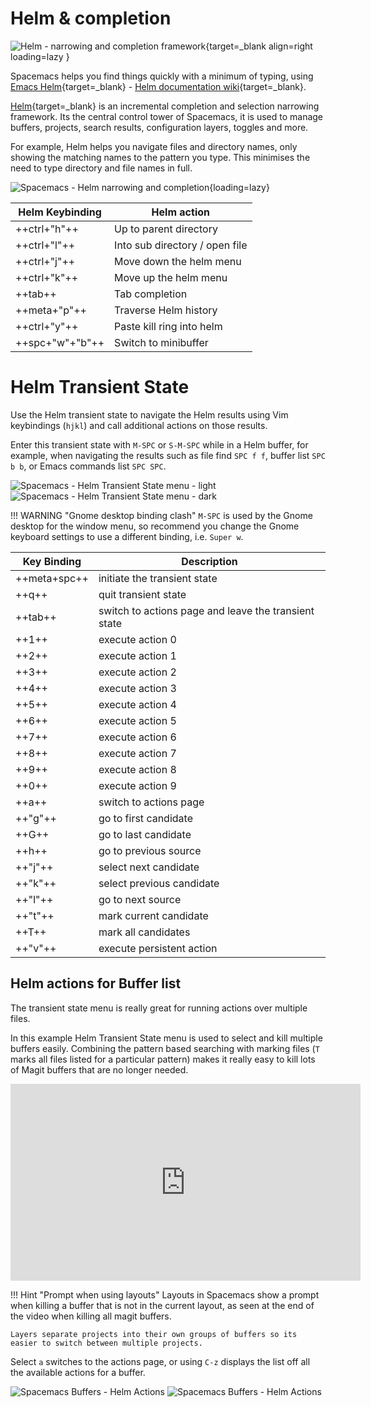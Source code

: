 # Helm & completion

![Helm - narrowing and completion framework](https://avatars3.githubusercontent.com/u/1541688?v=3&s=200){target=_blank align=right loading=lazy }

Spacemacs helps you find things quickly with a minimum of typing, using [Emacs Helm](https://emacs-helm.github.io/helm/){target=_blank} - [Helm documentation wiki](https://github.com/emacs-helm/helm/wiki){target=_blank}.

[Helm](https://github.com/emacs-helm/helm){target=_blank} is an incremental completion and selection narrowing framework.  Its the central control tower of Spacemacs, it is used to manage buffers, projects, search results, configuration layers, toggles and more.

For example, Helm helps you navigate files and directory names, only showing the matching names to the pattern you type.  This minimises the need to type directory and file names in full.

![Spacemacs - Helm narrowing and completion](http://tuhdo.github.io/static/part3/helm-mini.gif){loading=lazy}

| Helm Keybinding | Helm action                    |
|-----------------|--------------------------------|
| ++ctrl+"h"++    | Up to parent directory         |
| ++ctrl+"l"++    | Into sub directory / open file |
| ++ctrl+"j"++    | Move down the helm menu        |
| ++ctrl+"k"++    | Move up the helm menu          |
| ++tab++         | Tab completion                 |
| ++meta+"p"++    | Traverse Helm history          |
| ++ctrl+"y"++    | Paste kill ring into helm      |
| ++spc+"w"+"b"++ | Switch to minibuffer           |


# Helm Transient State

Use the Helm transient state to navigate the Helm results using Vim keybindings (`hjkl`) and call additional actions on those results.

Enter this transient state with `M-SPC` or `S-M-SPC` while in a Helm buffer, for example, when navigating the results such as file find `SPC f f`, buffer list `SPC b b`, or Emacs commands list `SPC SPC`.

![Spacemacs - Helm Transient State menu - light](https://raw.githubusercontent.com/practicalli/graphic-design/live/spacemacs/screenshots/spacemacs-buffers-helm-transient-state-light.png#only-light)
![Spacemacs - Helm Transient State menu - dark](https://raw.githubusercontent.com/practicalli/graphic-design/live/spacemacs/screenshots/spacemacs-buffers-helm-transient-state-dark.png#only-dark)

!!! WARNING "Gnome desktop binding clash"
    `M-SPC` is used by the Gnome desktop for the window menu, so recommend you change the Gnome keyboard settings to use a different binding, i.e. `Super w`.


| Key Binding  | Description                                          |
|--------------|------------------------------------------------------|
| ++meta+spc++ | initiate the transient state                         |
| ++q++        | quit transient state                                 |
| ++tab++      | switch to actions page and leave the transient state |
| ++1++        | execute action 0                                     |
| ++2++        | execute action 1                                     |
| ++3++        | execute action 2                                     |
| ++4++        | execute action 3                                     |
| ++5++        | execute action 4                                     |
| ++6++        | execute action 5                                     |
| ++7++        | execute action 6                                     |
| ++8++        | execute action 7                                     |
| ++9++        | execute action 8                                     |
| ++0++        | execute action 9                                     |
| ++a++        | switch to actions page                               |
| ++"g"++      | go to first candidate                                |
| ++G++        | go to last candidate                                 |
| ++h++        | go to previous source                                |
| ++"j"++      | select next candidate                                |
| ++"k"++      | select previous candidate                            |
| ++"l"++      | go to next source                                    |
| ++"t"++      | mark current candidate                               |
| ++T++        | mark all candidates                                  |
| ++"v"++      | execute persistent action                            |


## Helm actions for Buffer list

The transient state menu is really great for running actions over multiple files.

In this example Helm Transient State menu is used to select and kill multiple buffers easily.  Combining the pattern based searching with marking files (`T` marks all files listed for a particular pattern) makes it really easy to kill lots of Magit buffers that are no longer needed.

<p style="text-align:center">
<iframe width="560" height="315" src="https://www.youtube.com/embed/cadXnbAEfUo" title="YouTube video player" frameborder="0" allow="accelerometer; autoplay; clipboard-write; encrypted-media; gyroscope; picture-in-picture" allowfullscreen></iframe>
</p>

!!! Hint "Prompt when using layouts"
    Layouts in Spacemacs show a prompt when killing a buffer that is not in the current layout, as seen at the end of the video when killing all magit buffers.

    Layers separate projects into their own groups of buffers so its easier to switch between multiple projects.


Select `a` switches to the actions page, or using `C-z` displays the list off all the available actions for a buffer.

![Spacemacs Buffers - Helm Actions](https://raw.githubusercontent.com/practicalli/graphic-design/live/spacemacs/screenshots/spacemacs-helm-actions-buffer-light.png#only-light)
![Spacemacs Buffers - Helm Actions](https://raw.githubusercontent.com/practicalli/graphic-design/live/spacemacs/screenshots/spacemacs-helm-actions-buffer-dark.png#only-dark)
